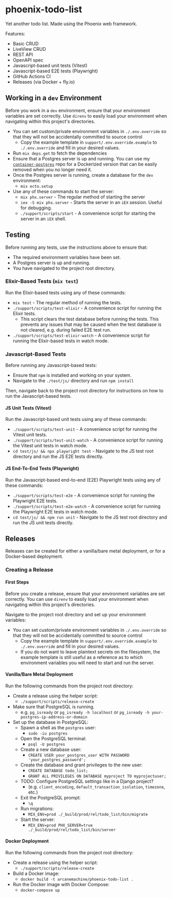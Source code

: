 # phoenix-todo-list

Yet another todo list. Made using the Phoenix web framework.

Features:

- Basic CRUD
- LiveView CRUD
- REST API
- OpenAPI spec
- Javascript-based unit tests (Vitest)
- Javascript-based E2E tests (Playwright)
- GitHub Actions CI
- Releases (via Docker + fly.io)

## Working in a `dev` Environment

Before you work in a `dev` environment, ensure that your environment variables are set correctly. Use `direnv` to easily load your environment when navigating within this project's directories.

- You can set custom/private environment variables in `./.env.override` so that they will not be accidentally committed to source control
  - Copy the example template in `support/.env.override.example` to `./.env.override` and fill in your desired values.
- Run `mix deps.get` to fetch the dependencies
- Ensure that a Postgres server is up and running. You can use my [`container-postgres`](https://github.com/arcanemachine/container-postgres) repo for a Dockerized version that can be easily removed when you no longer need it.
- Once the Postgres server is running, create a database for the `dev` environment:
  - `mix ecto.setup`
- Use any of these commands to start the server:
  - `mix phx.server` - The regular method of starting the server
  - `iex -S mix phx.server` - Starts the server in an `iEX` session. Useful for debugging.
  - `./support/scripts/start` - A convenience script for starting the server in an `iEX` shell.

## Testing

Before running any tests, use the instructions above to ensure that:

- The required environment variables have been set.
- A Postgres server is up and running.
- You have navigated to the project root directory.

### Elixir-Based Tests (`mix test`)

Run the Elixir-based tests using any of these commands:

- `mix test` - The regular method of running the tests.
- `./support/scripts/test-elixir` - A convenience script for running the Elixir tests.
  - This script clears the test database before running the tests. This prevents any issues that may be caused when the test database is not cleared, e.g. during failed E2E test run.
- `./support/scripts/test-elixir-watch` - A convenience script for running the Elixir-based tests in watch mode.

### Javascript-Based Tests

Before running any Javascript-based tests:

- Ensure that `npm` is installed and working on your system.
- Navigate to the `./test/js/` directory and run `npm install`

Then, navigate back to the project root directory for instructions on how to run the Javascript-based tests.

#### JS Unit Tests (Vitest)

Run the Javascript-based unit tests using any of these commands:

- `./support/scripts/test-unit` - A convenience script for running the Vitest unit tests.
- `./support/scripts/test-unit-watch` - A convenience script for running the Vitest unit tests in watch mode.
- `cd test/js/ && npx playwright test` - Navigate to the JS test root directory and run the JS E2E tests directly.

#### JS End-To-End Tests (Playwright)

Run the Javascript-based end-to-end (E2E) Playwright tests using any of these commands:

- `./support/scripts/test-e2e` - A convenience script for running the Playwright E2E tests.
- `./support/scripts/test-e2e-watch` - A convenience script for running the Playwright E2E tests in watch mode.
- `cd test/js/ && npm run unit` - Navigate to the JS test root directory and run the JS unit tests directly.

## Releases

Releases can be created for either a vanilla/bare metal deployment, or for a Docker-based deployment.

### Creating a Release

#### First Steps

Before you create a release, ensure that your environment variables are set correctly. You can use `direnv` to easily load your environment when navigating within this project's directories.

Navigate to the project root directory and set up your environment variables:

- You can set custom/private environment variables in `./.env.override` so that they will not be accidentally committed to source control
  - Copy the example template in `support/.env.override.example` to `./.env.override` and fill in your desired values.
  - If you do not want to leave plaintext secrets on the filesystem, the example template is still useful as a reference as to which environment variables you will need to start and run the server.

#### Vanilla/Bare Metal Deployment

Run the following commands from the project root directory:

- Create a release using the helper script:
  - `./support/scripts/release-create`
- Make sure that PostgreSQL is running.
  - e.g. `pg_isready` or `pg_isready -h localhost` or `pg_isready -h your-postgres-ip-address-or-domain`
- Set up the database in PostgreSQL:
  - Spawn a shell as the `postgres` user:
    - `sudo -iu postgres`
  - Open the PostgreSQL terminal:
    - `psql -U postgres`
  - Create a new database user:
    - `CREATE USER your_postgres_user WITH PASSWORD 'your_postgres_password';`
  - Create the database and grant privileges to the new user:
    - `CREATE DATABASE todo_list;`
    - `GRANT ALL PRIVILEGES ON DATABASE myproject TO myprojectuser;`
  - TODO: Configure PostgreSQL settings like in a Django project?
    - (e.g. `client_encoding`, `default_transaction_isolation`, `timezone`, etc.)
  - Exit the PostgreSQL prompt:
    - `\q`
  - Run migrations:
    - `MIX_ENV=prod ./_build/prod/rel/todo_list/bin/migrate`
  - Start the server:
    - `MIX_ENV=prod PHX_SERVER=true ./_build/prod/rel/todo_list/bin/server`

#### Docker Deployment

Run the following commands from the project root directory:

- Create a release using the helper script:
  - `./support/scripts/release-create`
- Build a Docker image:
  - `docker build -t arcanemachine/phoenix-todo-list .`
- Run the Docker image with Docker Compose:
  - `docker-compose up`
